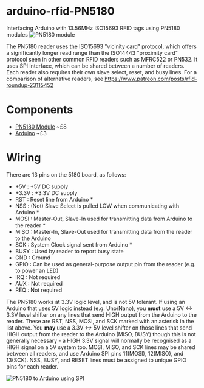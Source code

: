 # arduino-rfid-PN5180
Interfacing Arduino with 13.56MHz ISO15693 RFID tags using PN5180 modules
![PN5180 module](https://raw.githubusercontent.com/playfultechnology/arduino-rfid-PN5180/master/documentation/PN5180.jpg)

The PN5180 reader uses the ISO15693 "vicinity card" protocol, which offers a significantly longer read range than the ISO14443 "proximity card" protocol seen in other common RFID readers such as MFRC522 or PN532. It uses SPI interface, which can be shared between a number of readers. Each reader also requires their own slave select, reset, and busy lines.
For a comparison of alternative readers, see https://www.patreon.com/posts/rfid-roundup-23115452

# Components
- [PN5180 Module](https://www.aliexpress.com/item/PN5180-NFC-IC-ISO15693-RFID-SLIX-ISO-IEC-18092-14443-A-B-Read-Write-module/32840851498.html) ~£8
- [Arduino](https://www.banggood.com/ATmega328P-Nano-V3-Controller-Board-Compatible-Arduino-p-940937.html) ~£3

# Wiring
There are 13 pins on the 5180 board, as follows:
- +5V : +5V DC supply
- +3.3V : +3.3V DC supply 
- RST : Reset line from Arduino *
- NSS : (Not) Slave Select is pulled LOW when communicating with Arduino *  
- MOSI : Master-Out, Slave-In used for transmitting data from Arduino to the reader *
- MISO : Master-In, Slave-Out used for transmitting data from the reader to the Arduino
- SCK : System Clock signal sent from Arduino *
- BUSY : Used by reader to report busy state
- GND : Ground
- GPIO : Can be used as general-purpose output pin from the reader (e.g. to power an LED)
- IRQ : Not required
- AUX : Not required
- REQ : Not required

The PN5180 works at 3.3V logic level, and is not 5V tolerant. If using an Arduino that uses 5V logic instead (e.g. Uno/Nano), you **must** use a 5V <-> 3.3V level shifter on any lines that send HIGH output from the Arduino to the reader. These are RST, NSS, MOSI, and SCK marked with an asterisk in the list above. You **may** use a 3.3V <-> 5V level shifter on those lines that send HIGH output from the reader to the Arduino (MISO, BUSY) though this is not generally necessary - a HIGH 3.3V signal will normally be recognised as a HIGH signal on a 5V system too.
MOSI, MISO, and SCK lines may be shared between all readers, and use Arduino SPI pins 11(MOSI), 12(MISO), and 13(SCK). 
NSS, BUSY, and RESET lines must be assigned to unique GPIO pins for each reader.


![PN5180 to Arduino using SPI](https://raw.githubusercontent.com/playfultechnology/arduino-rfid-PN5180/master/documentation/PN5180_bb.jpg)
